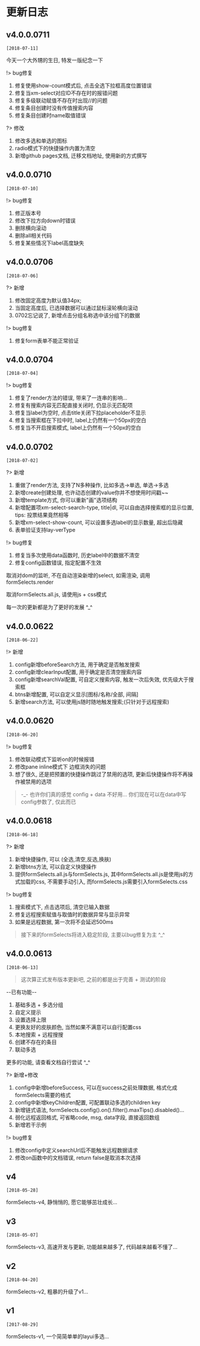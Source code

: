 # 更新日志

## v4.0.0.0711

`[2018-07-11]`

今天一个大外甥的生日, 特发一版纪念一下

!> bug修复
1. 修复使用show-count模式后, 点击全选下拉框高度位置错误
2. 修复当xm-select对应ID不存在时的报错问题
3. 修复多级联动赋值不存在时出现//的问题
4. 修复条目创建时没有传值搜索内容
5. 修复条目创建时name取值错误

?> 修改
1. 修改多选和单选的图标
2. radio模式下的快捷操作内置为清空
3. 新增github pages文档, 迁移文档地址, 使用新的方式撰写

## v4.0.0.0710

`[2018-07-10]`
 
!> bug修复
 
1. 修正版本号
2. 修改下拉方向down时错误
3. 删除横向滚动
4. 删除all相关代码
5. 修复某些情况下label高度缺失
 
## v4.0.0.0706
`[2018-07-06]`

?> 新增
 
1. 修改固定高度为默认值34px;
2. 当固定高度后, 已选择数据可以通过鼠标滚轮横向滚动
3. 0702忘记说了, 新增点击分组名称选中该分组下的数据
 
!> bug修复

1. 修复form表单不能正常验证
 

## v4.0.0.0704

`[2018-07-04]`
 
!> bug修复

1. 修复了render方法的错误, 带来了一连串的影响...
2. 修复有搜索内容无匹配直接关闭时, 仍显示无匹配项
3. 修复当label为空时, 点击title关闭下拉placeholder不显示
4. 修复当搜索框在下拉中时, label上仍然有一个50px的空白
5. 修复当不开启搜索模式, label上仍然有一个50px的空白
     
     
## v4.0.0.0702

`[2018-07-02]`
 
?> 新增

1. 重做了render方法, 支持了N多种操作, 比如多选->单选, 单选->多选
2. 新增create创建处理, 也许动态创建的value你并不想使用时间戳~~
3. 新增template方式, 你可以重新"画"选项结构
4. 新增配置项xm-select-search-type, title|dl, 可以自由选择搜索框的显示位置, tips: 投票结果竟然相等
5. 新增xm-select-show-count, 可以设置多选label的显示数量, 超出后隐藏
6. 表单验证支持lay-verType
 
!> bug修复

1. 修复当多次使用data函数时, 历史label中的数据不清空
2. 修复config函数错误, 指定配置不生效


<p class="md-danger">取消对dom的监听, 不在自动渲染新增的select, 如需渲染, 调用formSelects.render</p>
<p class="md-danger">取消formSelects.all.js, 请使用js + css模式</p>
<p class="md-danger">每一次的更新都是为了更好的发展 ^_^</p>
 

## v4.0.0.0622

`[2018-06-22]` 

!> 新增

1. config新增beforeSearch方法, 用于确定是否触发搜索
2. config新增clearInput配置, 用于确定是否清空搜索内容
3. config新增searchVal配置, 可自定义搜索内容, 触发一次后失效, 优先级大于搜索框
4. btns新增配置, 可以自定义显示[图标/名称/全部, 间隔]
5. 新增search方法, 可以使用js随时随地触发搜索;(只针对于远程搜索)
 

## v4.0.0.0620

`[2018-06-20]`

!> bug修复

1. 修改联动模式下监听on的时候报错
2. 修改pane inline模式下 边框消失的问题
3. 想了很久, 还是把预置的快捷操作跳过了禁用的选项, 更新后快捷操作将不再操作被禁用的选项

> -_- 也许你们真的感觉 config + data 不好用...  你们现在可以在data中写config参数了, 仅此而已
 

## v4.0.0.0618

`[2018-06-18]`
 
?> 新增

1. 新增快捷操作, 可以 (全选,清空,反选,换肤)
2. 新增btns方法, 可以自定义快捷操作
3. 提供formSelects.all.js与formSelects.js, 其中formSelects.all.js是使用js的方式加载的css, 不需要手动引入, 而formSelects.js需要引入formSelects.css 
 
!> bug修复

1. 搜索模式下, 点击选项后, 清空已输入数据
2. 修复远程搜索赋值与取值时的数据异常与显示异常
3. 如果是远程数据, 第一次将不会延迟500ms
 
> 接下来的formSelects将进入稳定阶段, 主要以bug修复为主 ^_^
 

## v4.0.0.0613
   
`[2018-06-13]`
 
> 这次算正式发布版本更新吧, 之前的都是出于完善 + 测试的阶段

<p class="md-normal">--已有功能--</p>

1. 基础多选 + 多选分组
2. 自定义提示
3. 设置选择上限
4. 更换友好的皮肤颜色, 当然如果不满意可以自行配置css
5. 本地搜索 + 远程搜搜
6. 创建不存在的条目
7. 联动多选

更多的功能, 请查看文档自行尝试 ^_^
 
?> 新增+修改

1. config中新增beforeSuccess, 可以在success之前处理数据, 格式化成formSelects需要的格式
2. config中新增keyChildren配置, 可配置联动多选的children key
3. 新增链式语法, formSelects.config().on().filter().maxTips().disabled()...
4. 弱化远程返回格式, 可省略code, msg, data字段, 直接返回数组
5. 新增若干示例
 
!> bug修复

1. 修改config中定义searchUrl后不能触发远程数据请求
2. 修改on函数中的文档错误, return false是取消本次选择


## v4

`[2018-05-28]`

formSelects-v4, 静悄悄的, 愿它能够茁壮成长...
 

## v3
`[2018-05-07]`

formSelects-v3, 高速开发与更新, 功能越来越多了, 代码越来越看不懂了...
 

## v2
`[2018-04-20]`

formSelects-v2, 粗暴的升级了v1...
 

## v1
`[2017-08-29]`

formSelects-v1, 一个简简单单的layui多选...